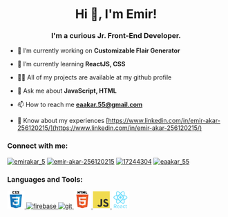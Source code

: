 <h1 align="center">Hi 👋, I'm Emir!</h1>
<h3 align="center">I'm a curious Jr. Front-End Developer.</h3>

- 🔭 I’m currently working on **Customizable Flair Generator**

- 🌱 I’m currently learning **ReactJS, CSS**

- 👨‍💻 All of my projects are available at my github profile

- 💬 Ask me about **JavaScript, HTML**

- 📫 How to reach me **eaakar.55@gmail.com**

- 📄 Know about my experiences [https://www.linkedin.com/in/emir-akar-256120215/](https://www.linkedin.com/in/emir-akar-256120215/)

<h3 align="left">Connect with me:</h3>
<p align="left">
<a href="https://twitter.com/emirakar_5" target="blank"><img align="center" src="https://raw.githubusercontent.com/rahuldkjain/github-profile-readme-generator/master/src/images/icons/Social/twitter.svg" alt="emirakar_5" height="30" width="40" /></a>
<a href="https://linkedin.com/in/emir-akar-256120215" target="blank"><img align="center" src="https://raw.githubusercontent.com/rahuldkjain/github-profile-readme-generator/master/src/images/icons/Social/linked-in-alt.svg" alt="emir-akar-256120215" height="30" width="40" /></a>
<a href="https://stackoverflow.com/users/17244304" target="blank"><img align="center" src="https://raw.githubusercontent.com/rahuldkjain/github-profile-readme-generator/master/src/images/icons/Social/stack-overflow.svg" alt="17244304" height="30" width="40" /></a>
<a href="https://www.hackerrank.com/eaakar_55" target="blank"><img align="center" src="https://raw.githubusercontent.com/rahuldkjain/github-profile-readme-generator/master/src/images/icons/Social/hackerrank.svg" alt="eaakar_55" height="30" width="40" /></a>
</p>

<h3 align="left">Languages and Tools:</h3>
<p align="left"> <a href="https://www.w3schools.com/css/" target="_blank" rel="noreferrer"> <img src="https://raw.githubusercontent.com/devicons/devicon/master/icons/css3/css3-original-wordmark.svg" alt="css3" width="40" height="40"/> </a> <a href="https://firebase.google.com/" target="_blank" rel="noreferrer"> <img src="https://www.vectorlogo.zone/logos/firebase/firebase-icon.svg" alt="firebase" width="40" height="40"/> </a> <a href="https://git-scm.com/" target="_blank" rel="noreferrer"> <img src="https://www.vectorlogo.zone/logos/git-scm/git-scm-icon.svg" alt="git" width="40" height="40"/> </a> <a href="https://www.w3.org/html/" target="_blank" rel="noreferrer"> <img src="https://raw.githubusercontent.com/devicons/devicon/master/icons/html5/html5-original-wordmark.svg" alt="html5" width="40" height="40"/> </a> <a href="https://developer.mozilla.org/en-US/docs/Web/JavaScript" target="_blank" rel="noreferrer"> <img src="https://raw.githubusercontent.com/devicons/devicon/master/icons/javascript/javascript-original.svg" alt="javascript" width="40" height="40"/> </a> <a href="https://reactjs.org/" target="_blank" rel="noreferrer"> <img src="https://raw.githubusercontent.com/devicons/devicon/master/icons/react/react-original-wordmark.svg" alt="react" width="40" height="40"/> </a> </p>
